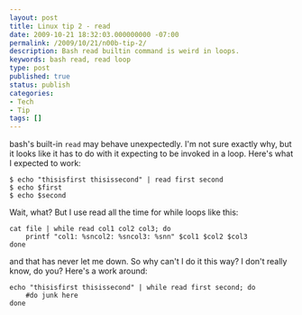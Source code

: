 ```yaml
---
layout: post
title: Linux tip 2 - read
date: 2009-10-21 18:32:03.000000000 -07:00
permalink: /2009/10/21/n00b-tip-2/
description: Bash read builtin command is weird in loops.
keywords: bash read, read loop
type: post
published: true
status: publish
categories:
- Tech
- Tip
tags: []
---
```

bash's built-in `read` may behave unexpectedly. I'm not sure exactly why, but it looks like it has to do with it expecting to be invoked in a loop. Here's what I expected to work:

    $ echo "thisisfirst thisissecond" | read first second
    $ echo $first
    $ echo $second

Wait, what? But I use read all the time for while loops like this:

    cat file | while read col1 col2 col3; do
        printf "col1: %sncol2: %sncol3: %snn" $col1 $col2 $col3
    done

and that has never let me down. So why can't I do it this way? I don't really know, do you? Here's a work around:

    echo "thisisfirst thisissecond" | while read first second; do
        #do junk here
    done
